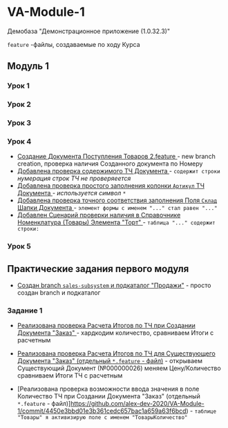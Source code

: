 # VA-Module-1

Демобаза "Демонстрационное приложение (1.0.32.3)"

`feature` -файлы,  создаваемые  по  ходу Курса

## Модуль  1

### Урок 1

### Урок 2


### Урок 3


### Урок 4

 * [ Создание Документа Поступления Товаров 2.feature ](https://github.com/alex-dev-2020/VA-Module-1/commit/c93edec0d344ef039b5ea4909301cc52e9977d0b)- new branch creation,  проверка наличия Созданного документа по Номеру
 * [ Добавлена проверка содержимого ТЧ  Документа ]( https://github.com/alex-dev-2020/VA-Module-1/commit/12cdccb07c9d93d397a851b15fe053ac503e3811)  -  `содержит строки`  *нумерация строк ТЧ не проверяеется*
 * [ Добавлена проверка простого заполнения колонки `Артикул` ТЧ  Документа ](https://github.com/alex-dev-2020/VA-Module-1/commit/b513e9fb8103dfbefeb2999c35a4b6b7be3ec17a)     - *используется символ*  `*`
 * [ Добавлена проверка точного соответствия заполнения Поля  `Склад` Шапки  Документа ](https://github.com/alex-dev-2020/VA-Module-1/commit/848d9b5e250ec07cb1c4b497f35b1beb51a0a792)  -  `элемент формы с именем "..." стал равен "..."`
 *  [ Добавлен Сценарий проверки наличия в Справочнике Номенклатура (Товары) Элемента "Торт" ](https://github.com/alex-dev-2020/VA-Module-1/commit/b5a019e8c44a8e40618c0534ee30fbb19a902f7e)  -  `таблица "..." содержит строки: `

### Урок 5

## Практические задания первого модуля

 
 * [Создан branch `sales-subsystem` и подкаталог "Продажи"](https://github.com/alex-dev-2020/VA-Module-1/commit/26b5e0bf6245db8e2de2261b44571d4256051a7e) - просто создан branch и подкаталог
 ### Задание 1
* [Реализована проверка Расчета Итогов по ТЧ при Создании Документа "Заказ" ](https://github.com/alex-dev-2020/VA-Module-1/commit/1267f9721929e296a09a94459cfab12352f5dd12) - хардкодим  количество, сравниваем Итоги с расчетным

* [Реализована проверка Расчета Итогов по ТЧ для Существующего Документа "Заказ" (отдельный `*.feature` - файл)](https://github.com/alex-dev-2020/VA-Module-1/commit/edea20270eb8e56d4a57cf781d10e7a6b53a1635) -  открываем Существующий Документ (№000000026) меняем Цену/Количество сравниваем Итоги ТЧ с расчетным

* [Реализована проверка возможности ввода значения в поле Количество ТЧ при Создании Документа "Заказ" (отдельный `*.feature` - файл)]https://github.com/alex-dev-2020/VA-Module-1/commit/4450e3bbd01e3b361cedc657bac1a659a63f6bcd) -   `таблице "Товары" я активизирую поле с именем "ТоварыКоличество"` 

